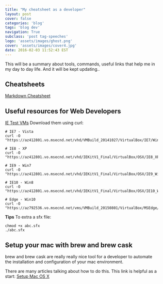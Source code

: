 ```yaml
---
title: "My cheatsheet as a developer"
layout: post
cover: false
categories: 'blog'
tags: 'blog dev'
navigation: True
subclass: 'post tag-speeches'
logo: 'assets/images/ghost.png'
cover: 'assets/images/cover4.jpg'
date: 2016-02-03 11:52:43 EST
---
```


This will be a summary about tools, commands, useful links that help me in my day to day life. And it will be kept updating..

## Cheatsheets
[Markdown Cheatsheet](https://github.com/adam-p/markdown-here/wiki/Markdown-Cheatsheet)

## Useful resources for Web Developers
[IE Test VMs](https://dev.windows.com/en-us/microsoft-edge/tools/vms/)
Download them using curl:
```
# IE7 - Vista
curl -O "https://az412801.vo.msecnd.net/vhd/VMBuild_20141027/VirtualBox/IE7/Windows/IE7.Vista.For.Windows.VirtualBox.zip"

# IE8 - XP
curl -O "https://az412801.vo.msecnd.net/vhd/IEKitV1_Final/VirtualBox/OSX/IE8_XP/IE8.XP.For.MacVirtualBox.ova"

# IE9 - Win7
curl -O "https://az412801.vo.msecnd.net/vhd/IEKitV1_Final/VirtualBox/OSX/IE9_Win7/IE9.Win7.For.MacVirtualBox.part{1.sfx,2.rar,3.rar,4.rar,5.rar}"

# IE10 - Win8
curl -O "https://az412801.vo.msecnd.net/vhd/IEKitV1_Final/VirtualBox/OSX/IE10_Win8/IE10.Win8.For.MacVirtualBox.part{1.sfx,2.rar,3.rar}"

# Edge - Win10
curl -O "https://az792536.vo.msecnd.net/vms/VMBuild_20150801/VirtualBox/MSEdge/Windows/Microsoft%20Edge.Win10.For.Windows.VirtualBox.zip"
```

**Tips** To extra a sfx file:
```
chmod +x abc.sfx
./abc.sfx
```

## Setup your mac with brew and brew cask

brew and brew cask are really really nice tool for a developer to automate the installation and configuration of your mac environment. 

There are many articles talking about how to do this. This link is helpful as a start: [Setup Mac OS X](https://gist.github.com/cstipkovic/9118447)


